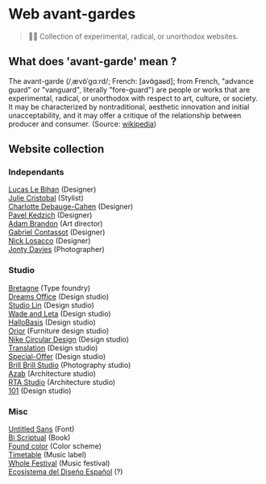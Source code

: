 # Web avant-gardes
> 💇‍♀️ Collection of experimental, radical, or unorthodox websites.

## What does 'avant-garde' mean ?
The avant-garde (/ˌævɒ̃ˈɡɑːrd/; French: [avɑ̃ɡaʁd]; from French, "advance guard" or "vanguard", literally "fore-guard") are people or works that are experimental, radical, or unorthodox with respect to art, culture, or society. It may be characterized by nontraditional, aesthetic innovation and initial unacceptability, and it may offer a critique of the relationship between producer and consumer. (Source: [wikipedia](https://en.wikipedia.org/wiki/Avant-garde))

## Website collection

### Independants
[Lucas Le Bihan](http://lucaslebihan.fr/) (Designer)<br>
[Julie Cristobal](http://juliecristobal.com/) (Stylist)<br>
[Charlotte Debauge-Cahen](https://charlottedebauge.fr/) (Designer)<br>
[Pavel Kedzich](https://kedzich.com/) (Designer)<br>
[Adam Brandon](http://adam-brandon.com) (Art director)<br>
[Gabriel Contassot](https://www.gabrielcontassot.com/) (Designer)<br>
[Nick Losacco](https://www.nicklosacco.com/) (Designer)<br>
[Jonty Davies](http://jontydavies.com/) (Photographer)<br>

### Studio
[Bretagne](http://www.bretagnebretagne.fr/) (Type foundry)<br>
[Dreams Office](http://www.dreamsoffice.fr/) (Design studio)<br>
[Studio Lin](https://studiolin.org/) (Design studio)<br>
[Wade and Leta](https://wadeandleta.com/) (Design studio)<br>
[HalloBasis](https://hallobasis.com/) (Design studio)<br>
[Orior](https://www.oriorfurniture.com/) (Furniture design studio)<br>
[Nike Circular Design](https://www.nikecirculardesign.com/) (Design studio)<br>
[Translation](https://translationllc.com/) (Design studio)<br>
[Special-Offer](https://special-offer.studio/) (Design studio)<br>
[Brill Brill Studio](https://brillbrillstudio.com/) (Photography studio)<br>
[Azab](https://www.azab.es/) (Architecture studio)<br>
[RTA Studio](http://rtastudio.co.nz/) (Architecture studio)<br>
[101](http://101.at/) (Design studio)<br>

### Misc
[Untitled Sans](http://untitledsans.com/) (Font)<br>
[Bi Scriptual](http://bi-scriptual.com/) (Book)<br>
[Found color](https://foundcolor.co/) (Color scheme)<br>
[Timetable](https://timetablerecords.com/) (Music label)<br>
[Whole Festival](https://wholefestival.com/) (Music festival)<br>
[Ecosistema del Diseño Español](https://ecosistemadeldiseño.es/) (?)
